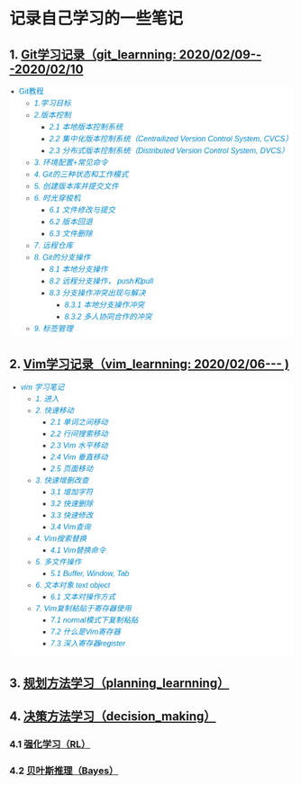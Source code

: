 <!--
 * @Description: Readme.md
 * @Autor: Zhiqi Feng
 * @E-mail: feng_1510@outlook.com
 * @Date: 2021-04-29 22:03:17
 * @LastEditors: Zhiqi Feng
 * @LastEditTime: 2021-06-03 15:50:35
-->
# 记录自己学习的一些笔记
## 1. [Git学习记录（git_learnning: 2020/02/09---2020/02/10](https://github.com/feng1510/learnning/tree/master/git_learnning)
![](images/2021-02-10-21-02-06.png)
## 2. [Vim学习记录（vim_learnning: 2020/02/06---		)](https://github.com/feng1510/learnning/tree/master/vim_learnning)
![](images/2021-02-10-21-02-31.png)

## 3. [规划方法学习（planning_learnning）](https://github.com/feng1510/learnning/tree/master/planning_learnning)

## 4. [决策方法学习（decision_making）](https://github.com/feng1510/learnning/tree/master/decision_making)

### 4.1 [强化学习（RL）](https://github.com/feng1510/learnning/tree/master/decision_making/RL)

### 4.2 [贝叶斯推理（Bayes）](https://github.com/feng1510/learnning/tree/master/decision_making/Bayes)